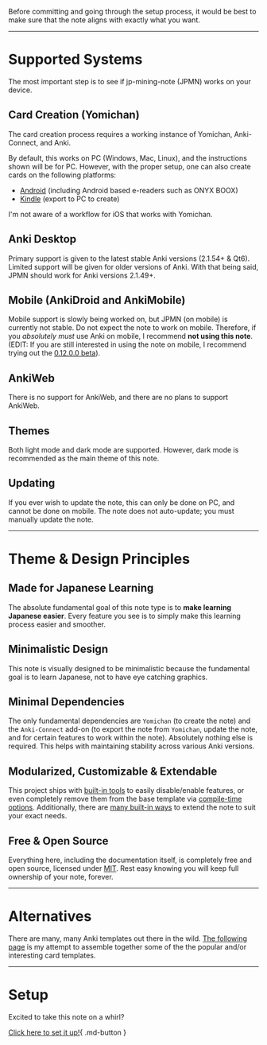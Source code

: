 
Before committing and going through the setup process,
it would be best to make sure that the note aligns with exactly what you want.

---


# Supported Systems
The most important step is to see if jp-mining-note (JPMN) works on your device.

## Card Creation (Yomichan)
The card creation process requires a working instance of Yomichan, Anki-Connect, and Anki.

By default, this works on PC (Windows, Mac, Linux), and the instructions shown will be for PC.
However, with the proper setup, one can also create cards on the following platforms:

- [Android](setupyomichan.md#android-setup) (including Android based e-readers such as ONYX BOOX)
- [Kindle](setupyomichan.md#kindle-setup) (export to PC to create)

I'm not aware of a workflow for iOS that works with Yomichan.

## Anki Desktop
Primary support is given to the latest stable Anki versions (2.1.54+ & Qt6).
Limited support will be given for older versions of Anki.
With that being said, JPMN should work for Anki versions 2.1.49+.

## Mobile (AnkiDroid and AnkiMobile)
Mobile support is slowly being worked on,
but JPMN (on mobile) is currently not stable.
Do not expect the note to work on mobile.
Therefore, if you *absolutely must* use Anki on mobile,
I recommend **not using this note**.
(EDIT: If you are still interested in using the note on mobile,
I recommend trying out the [0.12.0.0 beta](https://aquafina-water-bottle.github.io/jp-mining-note-prerelease/setup/)). <!-- TODO remove this when pre-release is finalized -->


## AnkiWeb
There is no support for AnkiWeb,
and there are no plans to support AnkiWeb.

## Themes
Both light mode and dark mode are supported.
However, dark mode is recommended as the main theme of this note.

## Updating
If you ever wish to update the note, this can only be done on PC,
and cannot be done on mobile.
The note does not auto-update; you must manually update the note.

---




# Theme & Design Principles

## Made for Japanese Learning
The absolute fundamental goal of this note type is to **make learning Japanese easier**.
Every feature you see is to simply make this learning process easier and smoother.

## Minimalistic Design
This note is visually designed to be minimalistic because the fundamental goal is to learn Japanese,
not to have eye catching graphics.

## Minimal Dependencies
The only fundamental dependencies are `Yomichan` (to create the note) and the `Anki-Connect` add-on
(to export the note from `Yomichan`, update the note, and for certain features to work within the note).
Absolutely nothing else is required.
This helps with maintaining stability across various Anki versions.

## Modularized, Customizable & Extendable
This project ships with [built-in tools](runtimeoptions.md) to easily disable/enable features,
or even completely remove them from the base template via [compile-time options](compiletimeoptions.md).
Additionally, there are [many built-in ways](modding.md) to extend the note to suit your exact needs.

## Free & Open Source
Everything here, including the documentation itself, is completely free and open source,
licensed under [MIT](https://github.com/Aquafina-water-bottle/jp-mining-note/blob/master/LICENSE).
Rest easy knowing you will keep full ownership of your note, forever.


---


# Alternatives
There are many, many Anki templates out there in the wild.
[The following page](alternatives.md)
is my attempt to assemble together some of the the popular and/or interesting card templates.


---

# Setup
Excited to take this note on a whirl?

[Click here to set it up!](setup.md){ .md-button }

